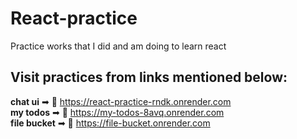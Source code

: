 # React-practice
Practice works that I did and am doing to learn react

## Visit practices from links mentioned below:
**chat ui** ➡ 🔗 https://react-practice-rndk.onrender.com<br>
**my todos** ➡ 🔗 https://my-todos-8avq.onrender.com<br>
**file bucket** ➡ 🔗 https://file-bucket.onrender.com
